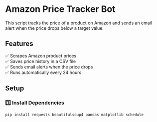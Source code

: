 # Amazon Price Tracker Bot

This script tracks the price of a product on Amazon and sends an email alert when the price drops below a target value.

## Features
✅ Scrapes Amazon product prices  
✅ Saves price history in a CSV file  
✅ Sends email alerts when the price drops  
✅ Runs automatically every 24 hours  

## Setup

### 1️⃣ Install Dependencies
```bash
pip install requests beautifulsoup4 pandas matplotlib schedule
